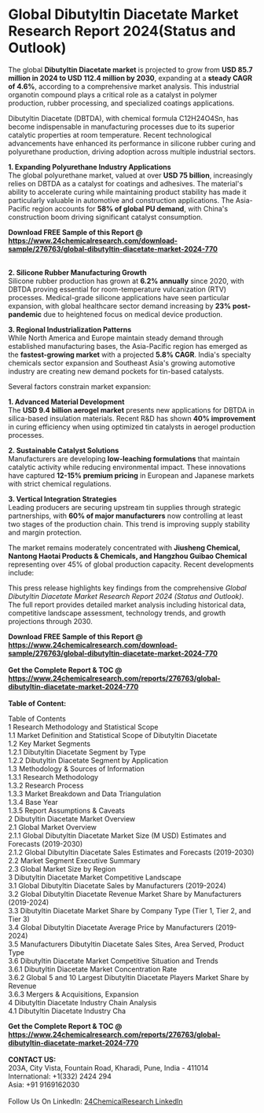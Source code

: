 <h1>Global Dibutyltin Diacetate Market Research Report 2024(Status and Outlook)</h1><p>The global <strong>Dibutyltin Diacetate market</strong> is projected to grow from <strong>USD 85.7 million in 2024 to USD 112.4 million by 2030</strong>, expanding at a <strong>steady CAGR of 4.6%</strong>, according to a comprehensive market analysis. This industrial organotin compound plays a critical role as a catalyst in polymer production, rubber processing, and specialized coatings applications.</p><p>Dibutyltin Diacetate (DBTDA), with chemical formula C12H24O4Sn, has become indispensable in manufacturing processes due to its superior catalytic properties at room temperature. Recent technological advancements have enhanced its performance in silicone rubber curing and polyurethane production, driving adoption across multiple industrial sectors.</p><p><strong>1. Expanding Polyurethane Industry Applications</strong><br>
The global polyurethane market, valued at over <strong>USD 75 billion</strong>, increasingly relies on DBTDA as a catalyst for coatings and adhesives. The material's ability to accelerate curing while maintaining product stability has made it particularly valuable in automotive and construction applications. The Asia-Pacific region accounts for <strong>58% of global PU demand</strong>, with China's construction boom driving significant catalyst consumption.</p><div><b>Download FREE Sample of this Report @ 
            <a href="https://www.24chemicalresearch.com/download-sample/276763/global-dibutyltin-diacetate-market-2024-770">
            https://www.24chemicalresearch.com/download-sample/276763/global-dibutyltin-diacetate-market-2024-770</a></b></div><br><p><strong>2. Silicone Rubber Manufacturing Growth</strong><br>
Silicone rubber production has grown at <strong>6.2% annually</strong> since 2020, with DBTDA proving essential for room-temperature vulcanization (RTV) processes. Medical-grade silicone applications have seen particular expansion, with global healthcare sector demand increasing by <strong>23% post-pandemic</strong> due to heightened focus on medical device production.</p><p><strong>3. Regional Industrialization Patterns</strong><br>
While North America and Europe maintain steady demand through established manufacturing bases, the Asia-Pacific region has emerged as the <strong>fastest-growing market</strong> with a projected <strong>5.8% CAGR</strong>. India's specialty chemicals sector expansion and Southeast Asia's growing automotive industry are creating new demand pockets for tin-based catalysts.</p><p>Several factors constrain market expansion:</p><p><strong>1. Advanced Material Development</strong><br>
The <strong>USD 9.4 billion aerogel market</strong> presents new applications for DBTDA in silica-based insulation materials. Recent R&amp;D has shown <strong>40% improvement</strong> in curing efficiency when using optimized tin catalysts in aerogel production processes.</p><p><strong>2. Sustainable Catalyst Solutions</strong><br>
Manufacturers are developing <strong>low-leaching formulations</strong> that maintain catalytic activity while reducing environmental impact. These innovations have captured <strong>12-15% premium pricing</strong> in European and Japanese markets with strict chemical regulations.</p><p><strong>3. Vertical Integration Strategies</strong><br>
Leading producers are securing upstream tin supplies through strategic partnerships, with <strong>60% of major manufacturers</strong> now controlling at least two stages of the production chain. This trend is improving supply stability and margin protection.</p><p>The market remains moderately concentrated with <strong>Jiusheng Chemical, Nantong Haotai Products &amp; Chemicals, and Hangzhou Guibao Chemical</strong> representing over 45% of global production capacity. Recent developments include:</p><p>This press release highlights key findings from the comprehensive <em>Global Dibutyltin Diacetate Market Research Report 2024 (Status and Outlook)</em>. The full report provides detailed market analysis including historical data, competitive landscape assessment, technology trends, and growth projections through 2030.</p><div><b>Download FREE Sample of this Report @ 
            <a href="https://www.24chemicalresearch.com/download-sample/276763/global-dibutyltin-diacetate-market-2024-770">
            https://www.24chemicalresearch.com/download-sample/276763/global-dibutyltin-diacetate-market-2024-770</a></b></div><br><div><b>Get the Complete Report & TOC @ 
            <a href="https://www.24chemicalresearch.com/reports/276763/global-dibutyltin-diacetate-market-2024-770">
            https://www.24chemicalresearch.com/reports/276763/global-dibutyltin-diacetate-market-2024-770</a></b></div><br>
            <b>Table of Content:</b><p>Table of Contents<br />
1 Research Methodology and Statistical Scope<br />
1.1 Market Definition and Statistical Scope of Dibutyltin Diacetate<br />
1.2 Key Market Segments<br />
1.2.1 Dibutyltin Diacetate Segment by Type<br />
1.2.2 Dibutyltin Diacetate Segment by Application<br />
1.3 Methodology & Sources of Information<br />
1.3.1 Research Methodology<br />
1.3.2 Research Process<br />
1.3.3 Market Breakdown and Data Triangulation<br />
1.3.4 Base Year<br />
1.3.5 Report Assumptions & Caveats<br />
2 Dibutyltin Diacetate Market Overview<br />
2.1 Global Market Overview<br />
2.1.1 Global Dibutyltin Diacetate Market Size (M USD) Estimates and Forecasts (2019-2030)<br />
2.1.2 Global Dibutyltin Diacetate Sales Estimates and Forecasts (2019-2030)<br />
2.2 Market Segment Executive Summary<br />
2.3 Global Market Size by Region<br />
3 Dibutyltin Diacetate Market Competitive Landscape<br />
3.1 Global Dibutyltin Diacetate Sales by Manufacturers (2019-2024)<br />
3.2 Global Dibutyltin Diacetate Revenue Market Share by Manufacturers (2019-2024)<br />
3.3 Dibutyltin Diacetate Market Share by Company Type (Tier 1, Tier 2, and Tier 3)<br />
3.4 Global Dibutyltin Diacetate Average Price by Manufacturers (2019-2024)<br />
3.5 Manufacturers Dibutyltin Diacetate Sales Sites, Area Served, Product Type<br />
3.6 Dibutyltin Diacetate Market Competitive Situation and Trends<br />
3.6.1 Dibutyltin Diacetate Market Concentration Rate<br />
3.6.2 Global 5 and 10 Largest Dibutyltin Diacetate Players Market Share by Revenue<br />
3.6.3 Mergers & Acquisitions, Expansion<br />
4 Dibutyltin Diacetate Industry Chain Analysis<br />
4.1 Dibutyltin Diacetate Industry Cha</p><div><b>Get the Complete Report & TOC @ 
            <a href="https://www.24chemicalresearch.com/reports/276763/global-dibutyltin-diacetate-market-2024-770">
            https://www.24chemicalresearch.com/reports/276763/global-dibutyltin-diacetate-market-2024-770</a></b></div><br><b>CONTACT US:</b><br>
            203A, City Vista, Fountain Road, Kharadi, Pune, India - 411014<br>
            International: +1(332) 2424 294<br>
            Asia: +91 9169162030 <br><br>
            Follow Us On LinkedIn: <a href="https://www.linkedin.com/company/24chemicalresearch/">24ChemicalResearch LinkedIn</a>